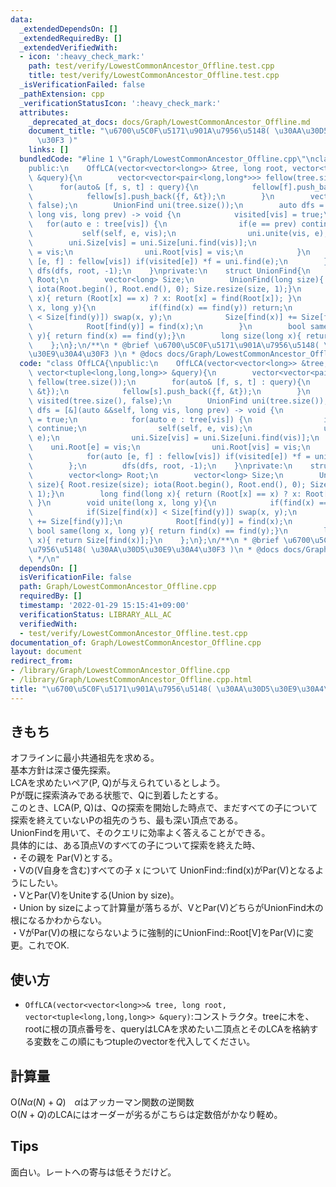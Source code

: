 ```yaml
---
data:
  _extendedDependsOn: []
  _extendedRequiredBy: []
  _extendedVerifiedWith:
  - icon: ':heavy_check_mark:'
    path: test/verify/LowestCommonAncestor_Offline.test.cpp
    title: test/verify/LowestCommonAncestor_Offline.test.cpp
  _isVerificationFailed: false
  _pathExtension: cpp
  _verificationStatusIcon: ':heavy_check_mark:'
  attributes:
    _deprecated_at_docs: docs/Graph/LowestCommonAncestor_Offline.md
    document_title: "\u6700\u5C0F\u5171\u901A\u7956\u5148( \u30AA\u30D5\u30E9\u30A4\
      \u30F3 )"
    links: []
  bundledCode: "#line 1 \"Graph/LowestCommonAncestor_Offline.cpp\"\nclass OffLCA{\n\
    public:\n    OffLCA(vector<vector<long>> &tree, long root, vector<tuple<long,long,long>>\
    \ &query){\n        vector<vector<pair<long,long*>>> fellow(tree.size());\n  \
    \      for(auto& [f, s, t] : query){\n            fellow[f].push_back({s, &t});\n\
    \            fellow[s].push_back({f, &t});\n        }\n        vector<bool> visited(tree.size(),\
    \ false);\n        UnionFind uni(tree.size());\n        auto dfs = [&](auto &&self,\
    \ long vis, long prev) -> void {\n            visited[vis] = true;\n         \
    \   for(auto e : tree[vis]) {\n                if(e == prev) continue;\n     \
    \           self(self, e, vis);\n                uni.unite(vis, e);\n        \
    \        uni.Size[vis] = uni.Size[uni.find(vis)];\n                uni.Root[e]\
    \ = vis;\n                uni.Root[vis] = vis;\n            }\n            for(auto\
    \ [e, f] : fellow[vis]) if(visited[e]) *f = uni.find(e);\n        };\n       \
    \ dfs(dfs, root, -1);\n    }\nprivate:\n    struct UnionFind{\n        vector<long>\
    \ Root;\n        vector<long> Size;\n        UnionFind(long size){ Root.resize(size);\
    \ iota(Root.begin(), Root.end(), 0); Size.resize(size, 1);}\n        long find(long\
    \ x){ return (Root[x] == x) ? x: Root[x] = find(Root[x]); }\n        void unite(long\
    \ x, long y){\n            if(find(x) == find(y)) return;\n            if(Size[find(x)]\
    \ < Size[find(y)]) swap(x, y);\n            Size[find(x)] += Size[find(y)];\n\
    \            Root[find(y)] = find(x);\n        }\n        bool same(long x, long\
    \ y){ return find(x) == find(y);}\n        long size(long x){ return Size[find(x)];}\n\
    \    };\n};\n/**\n * @brief \u6700\u5C0F\u5171\u901A\u7956\u5148( \u30AA\u30D5\
    \u30E9\u30A4\u30F3 )\n * @docs docs/Graph/LowestCommonAncestor_Offline.md\n */\n"
  code: "class OffLCA{\npublic:\n    OffLCA(vector<vector<long>> &tree, long root,\
    \ vector<tuple<long,long,long>> &query){\n        vector<vector<pair<long,long*>>>\
    \ fellow(tree.size());\n        for(auto& [f, s, t] : query){\n            fellow[f].push_back({s,\
    \ &t});\n            fellow[s].push_back({f, &t});\n        }\n        vector<bool>\
    \ visited(tree.size(), false);\n        UnionFind uni(tree.size());\n        auto\
    \ dfs = [&](auto &&self, long vis, long prev) -> void {\n            visited[vis]\
    \ = true;\n            for(auto e : tree[vis]) {\n                if(e == prev)\
    \ continue;\n                self(self, e, vis);\n                uni.unite(vis,\
    \ e);\n                uni.Size[vis] = uni.Size[uni.find(vis)];\n            \
    \    uni.Root[e] = vis;\n                uni.Root[vis] = vis;\n            }\n\
    \            for(auto [e, f] : fellow[vis]) if(visited[e]) *f = uni.find(e);\n\
    \        };\n        dfs(dfs, root, -1);\n    }\nprivate:\n    struct UnionFind{\n\
    \        vector<long> Root;\n        vector<long> Size;\n        UnionFind(long\
    \ size){ Root.resize(size); iota(Root.begin(), Root.end(), 0); Size.resize(size,\
    \ 1);}\n        long find(long x){ return (Root[x] == x) ? x: Root[x] = find(Root[x]);\
    \ }\n        void unite(long x, long y){\n            if(find(x) == find(y)) return;\n\
    \            if(Size[find(x)] < Size[find(y)]) swap(x, y);\n            Size[find(x)]\
    \ += Size[find(y)];\n            Root[find(y)] = find(x);\n        }\n       \
    \ bool same(long x, long y){ return find(x) == find(y);}\n        long size(long\
    \ x){ return Size[find(x)];}\n    };\n};\n/**\n * @brief \u6700\u5C0F\u5171\u901A\
    \u7956\u5148( \u30AA\u30D5\u30E9\u30A4\u30F3 )\n * @docs docs/Graph/LowestCommonAncestor_Offline.md\n\
    \ */\n"
  dependsOn: []
  isVerificationFile: false
  path: Graph/LowestCommonAncestor_Offline.cpp
  requiredBy: []
  timestamp: '2022-01-29 15:15:41+09:00'
  verificationStatus: LIBRARY_ALL_AC
  verifiedWith:
  - test/verify/LowestCommonAncestor_Offline.test.cpp
documentation_of: Graph/LowestCommonAncestor_Offline.cpp
layout: document
redirect_from:
- /library/Graph/LowestCommonAncestor_Offline.cpp
- /library/Graph/LowestCommonAncestor_Offline.cpp.html
title: "\u6700\u5C0F\u5171\u901A\u7956\u5148( \u30AA\u30D5\u30E9\u30A4\u30F3 )"
---
```

## きもち

オフラインに最小共通祖先を求める。  
基本方針は深さ優先探索。  
LCAを求めたいペア(P, Q)が与えられているとしよう。  
Pが既に探索済みである状態で、Qに到着したとする。  
このとき、LCA(P, Q)は、Qの探索を開始した時点で、まだすべての子について探索を終えていないPの祖先のうち、最も深い頂点である。  
UnionFindを用いて、そのクエリに効率よく答えることができる。  
具体的には、ある頂点Vのすべての子について探索を終えた時、  
・その親を Par(V)とする。  
・Vの(V自身を含む)すべての子 x について UnionFind::find(x)がPar(V)となるようにしたい。  
・VとPar(V)をUniteする(Union by size)。  
・Union by sizeによって計算量が落ちるが、VとPar(V)どちらがUnionFind木の根になるかわからない。  
・VがPar(V)の根にならないように強制的にUnionFind::Root[V]をPar(V)に変更。これでOK.  


## 使い方  
- `OffLCA(vector<vector<long>>& tree, long root, vector<tuple<long,long,long>> &query)`:コンストラクタ。treeに木を、rootに根の頂点番号を、queryはLCAを求めたい二頂点とそのLCAを格納する変数をこの順にもつtupleのvectorを代入してください。  

## 計算量

$\mathrm{O}(Nα(N) + Q)$　$α$はアッカーマン関数の逆関数  
$\mathrm{O}(N + Q)$のLCAにはオーダーが劣るがこちらは定数倍がかなり軽め。  

## Tips

面白い。レートへの寄与は低そうだけど。  
